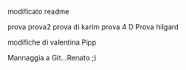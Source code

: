 
modificato readme

prova
prova2
prova di karim
prova 4
D
Prova hilgard

modifiche di valentina 
Pipp

Mannaggia a Git...Renato ;)


